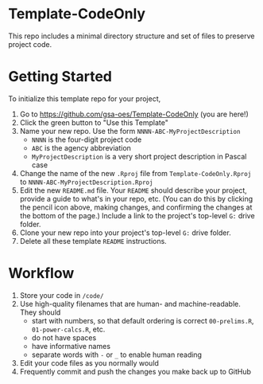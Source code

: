 # Template-CodeOnly
This repo includes a minimal directory structure and set of files to preserve project code.


# Getting Started 
To initialize this template repo for your project, 

1. Go to https://github.com/gsa-oes/Template-CodeOnly (you are here!)
2. Click the green button to "Use this Template"
3. Name your new repo.  Use the form `NNNN-ABC-MyProjectDescription` 
    * `NNNN` is the four-digit project code
    * `ABC` is the agency abbreviation
    * `MyProjectDescription` is a very short project description in Pascal case
4. Change the name of the new `.Rproj` file from `Template-CodeOnly.Rproj` to `NNNN-ABC-MyProjectDescription.Rproj`
5. Edit the new `README.md` file.  Your `README` should describe your project, provide a guide to what's in your repo, etc.  (You can do this by clicking the pencil icon above, making changes, and confirming the changes at the bottom of the page.)  Include a link to the project's top-level `G:` drive folder.
6. Clone your new repo into your project's top-level `G:` drive folder.  
7. Delete all these template `README` instructions.

# Workflow
1. Store your code in `/code/`
2. Use high-quality filenames that are human- and machine-readable.  They should 
    * start with numbers, so that default ordering is correct `00-prelims.R`, `01-power-calcs.R`, etc.
    * do not have spaces
    * have informative names
    * separate words with `-` or `_` to enable human reading
3. Edit your code files as you normally would
4. Frequently commit and push the changes you make back up to GitHub

